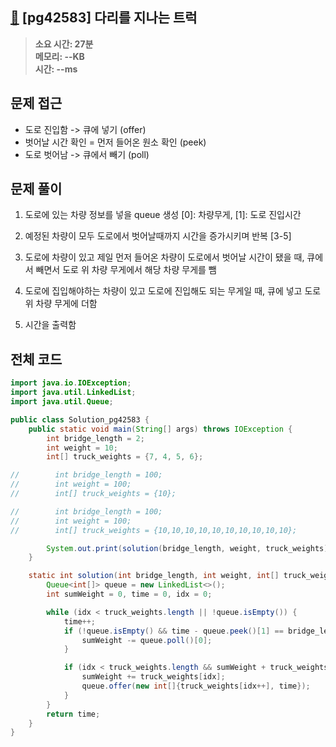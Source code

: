 ## [🚛](https://school.programmers.co.kr/learn/courses/30/lessons/42583) [pg42583] 다리를 지나는 트럭

> **소요 시간: 27분<br>
> 메모리: --KB<br>
> 시간: --ms**

## 문제 접근

- 도로 진입함 -> 큐에 넣기 (offer)
- 벗어날 시간 확인 = 먼저 들어온 원소 확인 (peek)
- 도로 벗어남 -> 큐에서 빼기 (poll)

## 문제 풀이

1. 도로에 있는 차량 정보를 넣을 queue 생성 [0]: 차량무게, [1]: 도로 진입시간

2. 예정된 차량이 모두 도로에서 벗어날때까지 시간을 증가시키며 반복 [3-5]

3. 도로에 차량이 있고 제일 먼저 들어온 차량이 도로에서 벗어날 시간이 됐을 때, 큐에서 빼면서 도로 위 차량 무게에서 해당 차량 무게를 뺌

4. 도로에 집입해야하는 차량이 있고 도로에 진입해도 되는 무게일 때, 큐에 넣고 도로 위 차량 무게에 더함

5. 시간을 출력함

## 전체 코드

```java
import java.io.IOException;
import java.util.LinkedList;
import java.util.Queue;

public class Solution_pg42583 {
    public static void main(String[] args) throws IOException {
        int bridge_length = 2;
        int weight = 10;
        int[] truck_weights = {7, 4, 5, 6};

//        int bridge_length = 100;
//        int weight = 100;
//        int[] truck_weights = {10};

//        int bridge_length = 100;
//        int weight = 100;
//        int[] truck_weights = {10,10,10,10,10,10,10,10,10,10};

        System.out.print(solution(bridge_length, weight, truck_weights));
    }

    static int solution(int bridge_length, int weight, int[] truck_weights) {
        Queue<int[]> queue = new LinkedList<>();
        int sumWeight = 0, time = 0, idx = 0;

        while (idx < truck_weights.length || !queue.isEmpty()) {
            time++;
            if (!queue.isEmpty() && time - queue.peek()[1] == bridge_length) {
                sumWeight -= queue.poll()[0];
            }

            if (idx < truck_weights.length && sumWeight + truck_weights[idx] <= weight) {
                sumWeight += truck_weights[idx];
                queue.offer(new int[]{truck_weights[idx++], time});
            }
        }
        return time;
    }
}

```
